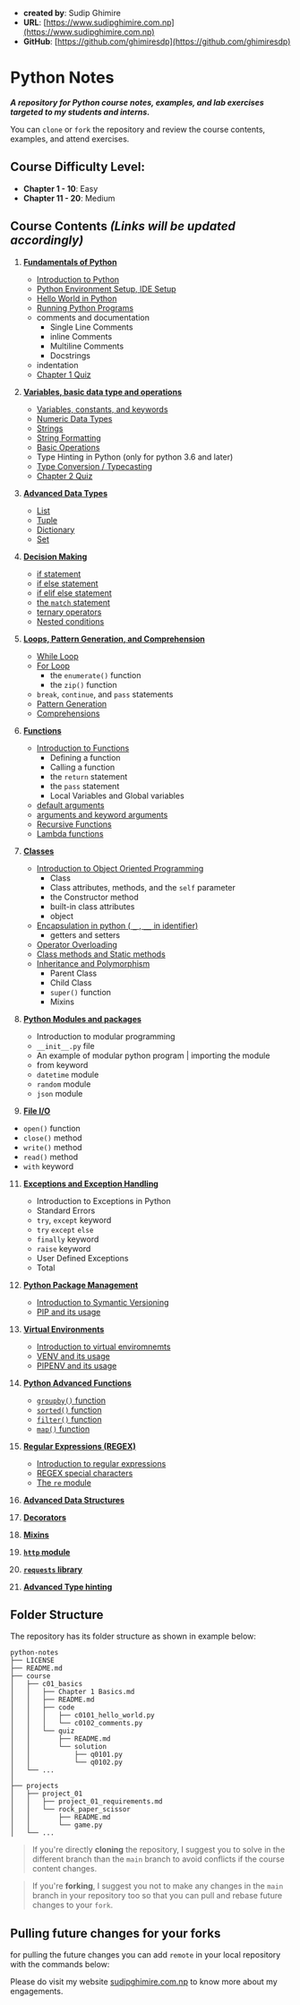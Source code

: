 - **created by**: Sudip Ghimire
- **URL**: [https://www.sudipghimire.com.np](https://www.sudipghimire.com.np)
- **GitHub**: [https://github.com/ghimiresdp](https://github.com/ghimiresdp)

# Python Notes

**_A repository for Python course notes, examples, and lab exercises targeted to my students and interns._**

You can `clone` or `fork` the repository and review the course contents, examples, and attend exercises.

## Course Difficulty Level:

- **Chapter 1 - 10**: Easy
- **Chapter 11 - 20**: Medium

## Course Contents _(Links will be updated accordingly)_

1. **[Fundamentals of Python](course/c01_basics/)**
   - [Introduction to Python](course/c01_basics/Chapter%201%20Basics.md)
   - [Python Environment Setup, IDE Setup](course/c01_basics/Chapter%201%20Basics.md#installing-python)
   - [Hello World in Python](course/c01_basics/Chapter%201%20Basics.md#hello-world-with-idle)
   - [Running Python Programs](course/c01_basics/Chapter%201%20Basics.md#creating-editing-and-running-python-files)
   - comments and documentation
       - Single Line Comments
       - inline Comments
       - Multiline Comments
       - Docstrings
   - indentation
   - [Chapter 1 Quiz](course/c01_basics/quiz)

2. **[Variables, basic data type and operations](course/c02_basic_data_types)**
    - [Variables, constants, and keywords](course/c02_basic_data_types/Chapter%202.1%20Variables.md)
    - [Numeric Data Types](course/c02_basic_data_types/Chapter%202.2%20Numeric%20Data%20Types.md)
    - [Strings](course/c02_basic_data_types/Chapter%202.3%20Strings.md)
    - [String Formatting](course/c02_basic_data_types/Chapter%202.4%20string%20formatting.md)
    - [Basic Operations](course/c02_basic_data_types/Chapter%202.5%20Operations.md)
    - Type Hinting in Python (only for python 3.6 and later)
    - [Type Conversion / Typecasting](course/c02_basic_data_types/Chapter%202.6%20Typecasting.md)
    - [Chapter 2 Quiz](course/c02_basic_data_types/quiz)

3. **[Advanced Data Types](course/c03_advanced_data_types)**
    - [List](course/c03_advanced_data_types/chapter%203.1%20list.md)
    - [Tuple](course/c03_advanced_data_types/chapter%203.2%20tuple.md)
    - [Dictionary](course/c03_advanced_data_types/chapter%203.3%20dictionary.md)
    - [Set](course/c03_advanced_data_types/chapter%203.4%20set.md)

4. **[Decision Making](course/c04_decision_making)**
    - [if statement](course/c04_decision_making/README.md#if-condition)
    - [if else statement](course/c04_decision_making/README.md#if-else-condition)
    - [if elif else statement](course/c04_decision_making/README.md#if-elif-else-condition)
    - [the `match` statement](course/c04_decision_making/README.md#the-match-condtion)
    - [ternary operators](course/c04_decision_making/README.md#ternary-operators)
    - [Nested conditions](course/c04_decision_making/README.md#nested-conditions)

5. **[Loops, Pattern Generation, and Comprehension](course/c05_loops)**
    - [While Loop](course/c05_loops/chapter%205.1%20while%20loop.md)
    - [For Loop](course/c05_loops/chapter%205.2%20for%20loop.md)
        - the `enumerate()` function
        - the `zip()` function
    - `break`, `continue`, and `pass` statements
    - [Pattern Generation](course/c05_loops/Chapter%205.3%20Pattern%20Generation.md)
    - [Comprehensions](course/c05_loops/Chapter%205.4%20Comprehensions.md)

6. **[Functions](course/c06_functions)**
    - [Introduction to Functions](course/c06_functions/Chapter%206.1%20function.md)
        - Defining a function
        - Calling a function
        - the `return` statement
        - the `pass` statement
        - Local Variables and Global variables
    - [default arguments](course/c06_functions/Chapter%206.2%20default%20arguments.md)
    - [arguments and keyword arguments](course/c06_functions/Chapter%206.Chapter%206.3%20args%20kwargs.md)
    - [Recursive Functions](course/c06_functions/Chapter%206.Chapter%206.4%20recursive%20functions.md)
    - [Lambda functions](course/c06_functions/Chapter%206.5%20lambda.md)

7. **[Classes](course/c07_oop)**
    - [Introduction to Object Oriented Programming](course/c07_oop/Chapter%207.1%20oop.md)
        - Class
        - Class attributes, methods, and the `self` parameter
        - the Constructor method
        - built-in class attributes
        - object
    - [Encapsulation in python ( `_` , `__` in identifier)](course/c07_oop/Chapter%207.Chapter%207.2%20Encapsulation.md)
        - getters and setters
    - [Operator Overloading](course/c07_oop/Chapter%207.Chapter%207.3%20Operator%20Overloading.md)
    - [Class methods and Static methods](course/c07_oop/Chapter%207.Chapter%207.4%20Class%20Methods%20and%20Static%20Methods.md)
    - [Inheritance and Polymorphism](course/c07_oop/Chapter%207.Chapter%207.5%20Inheritance%20and%20Polymorphism.md)
      - Parent Class
      - Child Class
      - `super()` function
      - Mixins

8. **[Python Modules and packages](course/c08_modules_packages)**
    - Introduction to modular programming
    - `__init__.py` file
    - An example of modular python program | importing the module
    - from keyword
    - `datetime` module
    - `random` module
    - `json` module

9.  **[File I/O](course/c09_file)**
   - `open()` function
   - `close()` method
   - `write()` method
   - `read()` method
   - `with` keyword

11. **[Exceptions and Exception Handling](course/c10_exceptions)**
    - Introduction to Exceptions in Python
    - Standard Errors
    - `try`, `except` keyword
    - `try` `except` `else`
    - `finally` keyword
    - `raise` keyword
    - User Defined Exceptions
    - Total

12. **[Python Package Management](course/c11_pip)**
	- [Introduction to Symantic Versioning](course/c11_pip/c1101%20symver.md)
	- [PIP and its usage](course/c11_pip/c1102%20pip.md)

12. **[Virtual Environments](course/c12_virtual_environment)**
	- [Introduction to virtual enviromnemts](course/c12_virtual_environment/c1201%20virtual%20environment%20intro.md)
	- [VENV and its usage](course/c12_virtual_environment/c1202%20venv.md)
	- [PIPENV and its usage](course/c12_virtual_environment/c1203%20pipenv.md)

13. **[Python Advanced Functions](course/c13_advanced_functions)**
    - [`groupby()` function](course/c13_advanced_functions/chapter%2013.1%20groupby.md)
    - [`sorted()` function](course/c13_advanced_functions/chapter%2013.2%20sorted.md)
    - [`filter()` function](course/c13_advanced_functions/chapter%2013.3%20filter.md)
    - [`map()` function]()

14. **[Regular Expressions (REGEX)](course/c14_regex)**
    - [Introduction to regular expressions](course/c14_regex/chapter%2014.1%20regular%20expressions.md)
    - [REGEX special characters](course/c14_regex/chapter%2014.2%20regex%20special%20characters.md)
    - [The `re` module](course/c14_regex/chapter%2014.3%20the%20re%20module)

15. [**Advanced Data Structures**](course/c15_data_structures)
16. [**Decorators**](course/c16_decorators)
17. [**Mixins**](course/c17_mixins)
18. [**`http` module**](course/c18_python_http)
19. [**`requests` library**](course/c19_requests)
20. [**Advanced Type hinting**](course/c20_advanced_type_hinting)

## Folder Structure
The repository has its folder structure as shown in example below:
```
python-notes
├── LICENSE
├── README.md
├── course
│   ├── c01_basics
│   │   ├── Chapter 1 Basics.md
│   │   ├── README.md
│   │   ├── code
│   │   │   ├── c0101_hello_world.py
│   │   │   └── c0102_comments.py
│   │   └── quiz
│   │       ├── README.md
│   │       └── solution
│   │           ├── q0101.py
│   │           └── q0102.py
│   └── ...
│
├── projects
│   ├── project_01
│   │   ├── project_01_requirements.md
│   │   └── rock_paper_scissor
│   │       ├── README.md
│   │       └── game.py
│   └── ...
```


> If you're directly **cloning** the repository, I suggest you to solve in the different branch than the `main` branch
> to avoid conflicts if the course content changes.

> If you're **forking**, I suggest you not to make any changes in the `main` branch in your repository too so that you
> can pull and rebase future changes to your `fork`.

## Pulling future changes for your forks

for pulling the future changes you can add `remote` in your local repository with the commands below:

Please do visit my website [sudipghimire.com.np](https://sudipghimire.com.np) to know more about my engagements.
